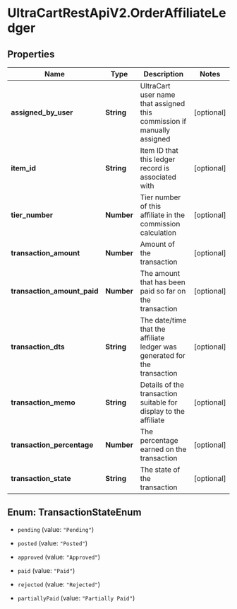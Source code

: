 # UltraCartRestApiV2.OrderAffiliateLedger

## Properties
Name | Type | Description | Notes
------------ | ------------- | ------------- | -------------
**assigned_by_user** | **String** | UltraCart user name that assigned this commission if manually assigned | [optional] 
**item_id** | **String** | Item ID that this ledger record is associated with | [optional] 
**tier_number** | **Number** | Tier number of this affiliate in the commission calculation | [optional] 
**transaction_amount** | **Number** | Amount of the transaction | [optional] 
**transaction_amount_paid** | **Number** | The amount that has been paid so far on the transaction | [optional] 
**transaction_dts** | **String** | The date/time that the affiliate ledger was generated for the transaction | [optional] 
**transaction_memo** | **String** | Details of the transaction suitable for display to the affiliate | [optional] 
**transaction_percentage** | **Number** | The percentage earned on the transaction | [optional] 
**transaction_state** | **String** | The state of the transaction | [optional] 


<a name="TransactionStateEnum"></a>
## Enum: TransactionStateEnum


* `pending` (value: `"Pending"`)

* `posted` (value: `"Posted"`)

* `approved` (value: `"Approved"`)

* `paid` (value: `"Paid"`)

* `rejected` (value: `"Rejected"`)

* `partiallyPaid` (value: `"Partially Paid"`)




